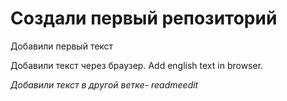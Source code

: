 # Создали первый репозиторий

Добавили первый текст

Добавили текст через браузер. Add english text in browser.

*Добавили текст в другой ветке- readmeedit*